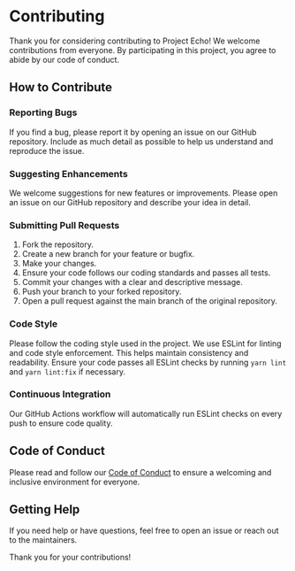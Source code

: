 # Contributing

Thank you for considering contributing to Project Echo! We welcome contributions from everyone. By participating in this project, you agree to abide by our code of conduct.

## How to Contribute

### Reporting Bugs

If you find a bug, please report it by opening an issue on our GitHub repository. Include as much detail as possible to help us understand and reproduce the issue.

### Suggesting Enhancements

We welcome suggestions for new features or improvements. Please open an issue on our GitHub repository and describe your idea in detail.

### Submitting Pull Requests

1. Fork the repository.
2. Create a new branch for your feature or bugfix.
3. Make your changes.
4. Ensure your code follows our coding standards and passes all tests.
5. Commit your changes with a clear and descriptive message.
6. Push your branch to your forked repository.
7. Open a pull request against the main branch of the original repository.

### Code Style

Please follow the coding style used in the project. We use ESLint for linting and code style enforcement. This helps maintain consistency and readability. Ensure your code passes all ESLint checks by running `yarn lint` and `yarn lint:fix` if necessary.

### Continuous Integration

Our GitHub Actions workflow will automatically run ESLint checks on every push to ensure code quality.

## Code of Conduct

Please read and follow our [Code of Conduct](CODE_OF_CONDUCT.md) to ensure a welcoming and inclusive environment for everyone.

## Getting Help

If you need help or have questions, feel free to open an issue or reach out to the maintainers.

Thank you for your contributions!
